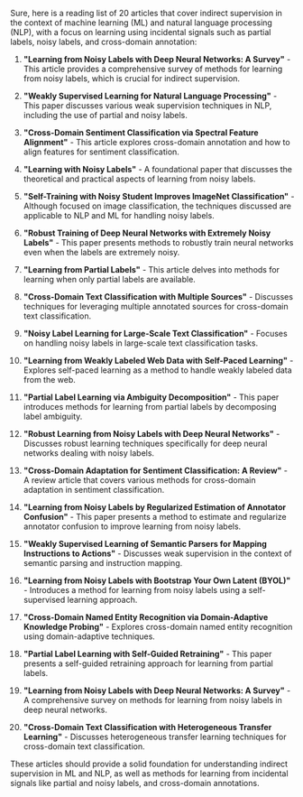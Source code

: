 Sure, here is a reading list of 20 articles that cover indirect supervision in the context of machine learning (ML) and natural language processing (NLP), with a focus on learning using incidental signals such as partial labels, noisy labels, and cross-domain annotation:

1. **"Learning from Noisy Labels with Deep Neural Networks: A Survey"** - This article provides a comprehensive survey of methods for learning from noisy labels, which is crucial for indirect supervision.

2. **"Weakly Supervised Learning for Natural Language Processing"** - This paper discusses various weak supervision techniques in NLP, including the use of partial and noisy labels.

3. **"Cross-Domain Sentiment Classification via Spectral Feature Alignment"** - This article explores cross-domain annotation and how to align features for sentiment classification.

4. **"Learning with Noisy Labels"** - A foundational paper that discusses the theoretical and practical aspects of learning from noisy labels.

5. **"Self-Training with Noisy Student Improves ImageNet Classification"** - Although focused on image classification, the techniques discussed are applicable to NLP and ML for handling noisy labels.

6. **"Robust Training of Deep Neural Networks with Extremely Noisy Labels"** - This paper presents methods to robustly train neural networks even when the labels are extremely noisy.

7. **"Learning from Partial Labels"** - This article delves into methods for learning when only partial labels are available.

8. **"Cross-Domain Text Classification with Multiple Sources"** - Discusses techniques for leveraging multiple annotated sources for cross-domain text classification.

9. **"Noisy Label Learning for Large-Scale Text Classification"** - Focuses on handling noisy labels in large-scale text classification tasks.

10. **"Learning from Weakly Labeled Web Data with Self-Paced Learning"** - Explores self-paced learning as a method to handle weakly labeled data from the web.

11. **"Partial Label Learning via Ambiguity Decomposition"** - This paper introduces methods for learning from partial labels by decomposing label ambiguity.

12. **"Robust Learning from Noisy Labels with Deep Neural Networks"** - Discusses robust learning techniques specifically for deep neural networks dealing with noisy labels.

13. **"Cross-Domain Adaptation for Sentiment Classification: A Review"** - A review article that covers various methods for cross-domain adaptation in sentiment classification.

14. **"Learning from Noisy Labels by Regularized Estimation of Annotator Confusion"** - This paper presents a method to estimate and regularize annotator confusion to improve learning from noisy labels.

15. **"Weakly Supervised Learning of Semantic Parsers for Mapping Instructions to Actions"** - Discusses weak supervision in the context of semantic parsing and instruction mapping.

16. **"Learning from Noisy Labels with Bootstrap Your Own Latent (BYOL)"** - Introduces a method for learning from noisy labels using a self-supervised learning approach.

17. **"Cross-Domain Named Entity Recognition via Domain-Adaptive Knowledge Probing"** - Explores cross-domain named entity recognition using domain-adaptive techniques.

18. **"Partial Label Learning with Self-Guided Retraining"** - This paper presents a self-guided retraining approach for learning from partial labels.

19. **"Learning from Noisy Labels with Deep Neural Networks: A Survey"** - A comprehensive survey on methods for learning from noisy labels in deep neural networks.

20. **"Cross-Domain Text Classification with Heterogeneous Transfer Learning"** - Discusses heterogeneous transfer learning techniques for cross-domain text classification.

These articles should provide a solid foundation for understanding indirect supervision in ML and NLP, as well as methods for learning from incidental signals like partial and noisy labels, and cross-domain annotations.